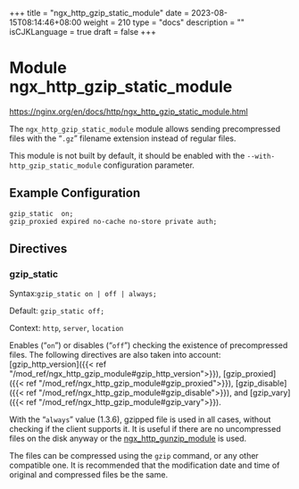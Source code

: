 +++
title = "ngx_http_gzip_static_module"
date = 2023-08-15T08:14:46+08:00
weight = 210
type = "docs"
description = ""
isCJKLanguage = true
draft = false
+++

# Module ngx_http_gzip_static_module

https://nginx.org/en/docs/http/ngx_http_gzip_static_module.html



The `ngx_http_gzip_static_module` module allows sending precompressed files with the “`.gz`” filename extension instead of regular files.

This module is not built by default, it should be enabled with the `--with-http_gzip_static_module` configuration parameter.



## Example Configuration



```
gzip_static  on;
gzip_proxied expired no-cache no-store private auth;
```





## Directives



### gzip_static

  Syntax:`gzip_static on | off | always;`

  Default: `gzip_static off;`

  Context: `http`, `server`, `location`


Enables (“`on`”) or disables (“`off`”) checking the existence of precompressed files. The following directives are also taken into account: [gzip_http_version]({{< ref "/mod_ref/ngx_http_gzip_module#gzip_http_version">}}), [gzip_proxied]({{< ref "/mod_ref/ngx_http_gzip_module#gzip_proxied">}}), [gzip_disable]({{< ref "/mod_ref/ngx_http_gzip_module#gzip_disable">}}), and [gzip_vary]({{< ref "/mod_ref/ngx_http_gzip_module#gzip_vary">}}).

With the “`always`” value (1.3.6), gzipped file is used in all cases, without checking if the client supports it. It is useful if there are no uncompressed files on the disk anyway or the [ngx_http_gunzip_module](../ngx_http_gunzip_module) is used.

The files can be compressed using the `gzip` command, or any other compatible one. It is recommended that the modification date and time of original and compressed files be the same.